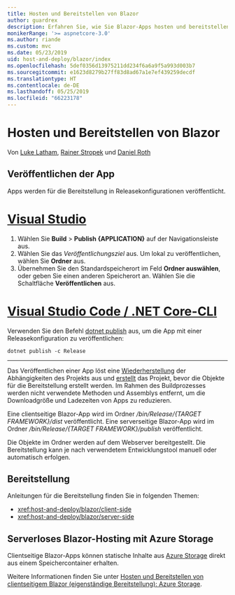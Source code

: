 ```yaml
---
title: Hosten und Bereitstellen von Blazor
author: guardrex
description: Erfahren Sie, wie Sie Blazor-Apps hosten und bereitstellen.
monikerRange: '>= aspnetcore-3.0'
ms.author: riande
ms.custom: mvc
ms.date: 05/23/2019
uid: host-and-deploy/blazor/index
ms.openlocfilehash: 5def0356d13975211dd234f6a6a9f5a993d003b7
ms.sourcegitcommit: e1623d8279b27ff83d8ad67a1e7ef439259decdf
ms.translationtype: HT
ms.contentlocale: de-DE
ms.lasthandoff: 05/25/2019
ms.locfileid: "66223178"
---
```

# <a name="host-and-deploy-blazor"></a>Hosten und Bereitstellen von Blazor

Von [Luke Latham](https://github.com/guardrex), [Rainer Stropek](https://www.timecockpit.com) und [Daniel Roth](https://github.com/danroth27)

## <a name="publish-the-app"></a>Veröffentlichen der App

Apps werden für die Bereitstellung in Releasekonfigurationen veröffentlicht.

# <a name="visual-studiotabvisual-studio"></a>[Visual Studio](#tab/visual-studio)

1. Wählen Sie **Build** > **Publish {APPLICATION}** auf der Navigationsleiste aus.
1. Wählen Sie das *Veröffentlichungsziel* aus. Um lokal zu veröffentlichen, wählen Sie **Ordner** aus.
1. Übernehmen Sie den Standardspeicherort im Feld **Ordner auswählen**, oder geben Sie einen anderen Speicherort an. Wählen Sie die Schaltfläche **Veröffentlichen** aus.


# <a name="visual-studio-code--net-core-clitabvisual-studio-codenetcore-cli"></a>[Visual Studio Code / .NET Core-CLI](#tab/visual-studio-code+netcore-cli)

Verwenden Sie den Befehl [dotnet publish](/dotnet/core/tools/dotnet-publish) aus, um die App mit einer Releasekonfiguration zu veröffentlichen:

```console
dotnet publish -c Release
```

---

Das Veröffentlichen einer App löst eine [Wiederherstellung](/dotnet/core/tools/dotnet-restore) der Abhängigkeiten des Projekts aus und [erstellt](/dotnet/core/tools/dotnet-build) das Projekt, bevor die Objekte für die Bereitstellung erstellt werden. Im Rahmen des Buildprozesses werden nicht verwendete Methoden und Assemblys entfernt, um die Downloadgröße und Ladezeiten von Apps zu reduzieren.

Eine clientseitige Blazor-App wird im Ordner */bin/Release/{TARGET FRAMEWORK}/dist* veröffentlicht. Eine serverseitige Blazor-App wird im Ordner */bin/Release/{TARGET FRAMEWORK}/publish* veröffentlicht.

Die Objekte im Ordner werden auf dem Webserver bereitgestellt. Die Bereitstellung kann je nach verwendetem Entwicklungstool manuell oder automatisch erfolgen.

## <a name="deployment"></a>Bereitstellung

Anleitungen für die Bereitstellung finden Sie in folgenden Themen:

* <xref:host-and-deploy/blazor/client-side>
* <xref:host-and-deploy/blazor/server-side>

## <a name="blazor-serverless-hosting-with-azure-storage"></a>Serverloses Blazor-Hosting mit Azure Storage

Clientseitige Blazor-Apps können statische Inhalte aus [Azure Storage](https://azure.microsoft.com/services/storage/) direkt aus einem Speichercontainer erhalten.

Weitere Informationen finden Sie unter [Hosten und Bereitstellen von clientseitigem Blazor (eigenständige Bereitstellung): Azure Storage](xref:host-and-deploy/blazor/client-side#azure-storage).
